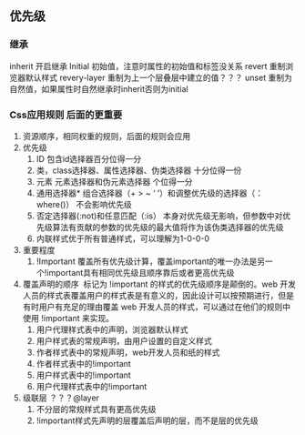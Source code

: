 ## 优先级

### 继承
inherit 开启继承
Initial 初始值，注意时属性的初始值和标签没关系
revert 重制浏览器默认样式
revery-layer  重制为上一个层叠层中建立的值？？？
unset 重制为自然值，如果属性时自然继承时inherit否则为initial


### Css应用规则 后面的更重要
1. 资源顺序，相同权重的规则，后面的规则会应用
2. 优先级
    1. ID 包含id选择器百分位得一分
    2. 类，class选择器、属性选择器、伪类选择器 十分位得一份
    3. 元素 元素选择器和伪元素选择器 个位得一分
    4. 通用选择器* 组合选择器（+ > ~ ‘ ’）和调整优先级的选择器（：where()） 不会影响优先级
    5. 否定选择器(:not)和任意匹配（:is） 本身对优先级无影响，但参数中对优先级算法有贡献的参数的优先级的最大值将作为该伪类选择器的优先级
    6. 内联样式优于所有普通样式，可以理解为1-0-0-0
3. 重要程度
    1. !Important 覆盖所有优先级计算，覆盖important的唯一办法是另一个!important具有相同优先级且顺序靠后或者更高优先级
4. 覆盖声明的顺序   标记为 !important 的样式的优先级顺序是颠倒的。web 开发人员的样式表覆盖用户的样式表是有意义的，因此设计可以按预期进行，但是有时用户有充足的理由覆盖 web 开发人员的样式，可以通过在他们的规则中使用 !important 来实现。
    1. 用户代理样式表中的声明，浏览器默认样式
    2. 用户样式表的常规声明，由用户设置的自定义样式
    3. 作者样式表中的常规声明，web开发人员和纸的样式
    4. 作者样式表中的!important
    5. 用户样式表中的!important
    6. 用户代理样式表中的!important
5. 级联层 ？？？@layer
    1. 不分层的常规样式具有更高优先级
    2. !important样式先声明的层覆盖后声明的层，而不是层的优先级
